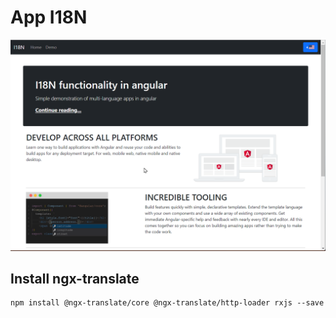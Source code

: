 # App I18N


![video](doc/video.gif)
## Install ngx-translate

```
npm install @ngx-translate/core @ngx-translate/http-loader rxjs --save
```

```

